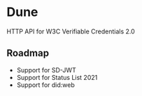 # Dune

HTTP API for W3C Verifiable Credentials 2.0

## Roadmap

- Support for SD-JWT
- Support for Status List 2021
- Support for did:web

